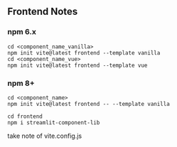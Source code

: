 ## Frontend Notes

### npm 6.x

```
cd <component_name_vanilla>
npm init vite@latest frontend --template vanilla
cd <component_name_vue>
npm init vite@latest frontend --template vue
```

### npm 8+

```
cd <component_name>
npm init vite@latest frontend -- --template vanilla
```

```
cd frontend
npm i streamlit-component-lib
```

take note of vite.config.js
